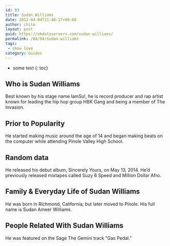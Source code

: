 ```yaml
---
id: 93
title: Sudan Williams
date: 2012-04-04T21:48:17+00:00
author: chito
layout: post
guid: https://ukdataservers.com/sudan-williams/
permalink: /04/04/sudan-williams
tags:
 - show love
category: Guides
---
```


* some text
{: toc}


## Who is  Sudan Williams
                  
                  
                  
Best known by his stage name IamSu!, he is record producer and rap artist known for leading the hip hop group HBK Gang and being a member of The Invasion.
                  
                
                
                
## Prior to Popularity 
                  
                  
                  
He started making music around the age of 14 and began making beats on the computer while attending Pinole Valley High School.
                  
                
                
                
## Random data 
                  
                  
                  
He released his debut album, Sincerely Yours, on May 13, 2014. He&#8217;d previously released mixtapes called Suzy 6 Speed and Million Dollar Afro.
                  
                
                
                
## Family & Everyday Life of Sudan Williams
                  
                  
                  
He was born in Richmond, California; but later moved to Pinole. His full name is Sudan Ameer Williams.
                  
                
                
                
## People Related With  Sudan Williams
                  
                  
                  
He was featured on the Sage The Gemini track &#8220;Gas Pedal.&#8221;
                  
                
              
            
          
          
          
    
    
  
